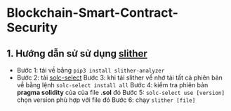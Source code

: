 # Blockchain-Smart-Contract-Security

## 1. Hướng dẫn sử sử dụng [slither](https://github.com/crytic/slither)
* Bước 1: tải về bằng `pip3 install slither-analyzer`
* Bước 2: tải [solc-select](https://github.com/crytic/solc-select)
Bước 3: khi tải slither về nhớ tải tất cả phiên bản về bằng lệnh `solc-select install all` 
Bước 4: kiểm tra phiên bản **pragma solidity** của của file **.sol** đó
Bước 5: `solc-select use [version]` chọn version phù hợp với file đó
Bước 6: chạy `slither [file]`
